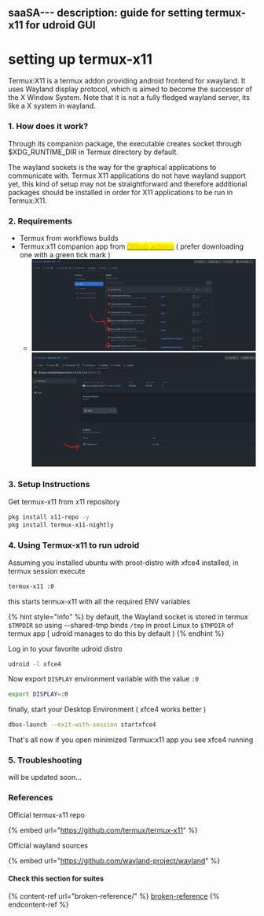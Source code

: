 saaSA\---
description: guide for setting termux-x11 for udroid GUI
---

# setting up termux-x11

Termux:X11 is a termux addon providing android frontend for xwayland. It uses Wayland display protocol, which is aimed to become the successor of the X Window System. Note that it is not a fully fledged wayland server, its like a X system in wayland.

### 1. How does it work?

Through its companion package, the executable creates socket through $XDG\_RUNTIME\_DIR in Termux directory by default.

The wayland sockets is the way for the graphical applications to communicate with. Termux X11 applications do not have wayland support yet, this kind of setup may not be straightforward and therefore additional packages should be installed in order for X11 applications to be run in Termux:X11.

### 2. Requirements

* Termux from workflows builds
* Termux:x11 companion app from [<mark style="color:orange;">Github actions</mark>](https://github.com/termux/termux-x11/actions/workflows/debug\_build.yml) ( prefer downloading one with a green tick mark )
  * <img src="../../.gitbook/assets/image (1).png" alt="" data-size="original">![](<../../.gitbook/assets/image (2).png>)

### 3. Setup Instructions

Get termux-x11 from x11 repository

```bash
pkg install x11-repo -y
pkg install termux-x11-nightly
```


### 4. Using Termux-x11 to run udroid

Assuming you installed ubuntu with proot-distro with xfce4 installed, in termux session execute

```bash
termux-x11 :0
```

this starts termux-x11 with all the required ENV variables

{% hint style="info" %}
by default, the Wayland socket is stored in termux `$TMPDIR` so using --shared-tmp binds `/tmp` in proot Linux to `$TMPDIR` of termux app \[ udroid manages to do this by default )
{% endhint %}

Log in to your favorite udroid distro

```bash
udroid -l xfce4
```

Now export `DISPLAY` environment variable with the value `:0`

```bash
export DISPLAY=:0
```

finally, start your Desktop Environment ( xfce4 works better )

```bash
dbus-launch --exit-with-session startxfce4
```

That's all now if you open minimized Termux:x11 app you see xfce4 running

### 5. Troubleshooting

will be updated soon...

### References

Official termux-x11 repo

{% embed url="https://github.com/termux/termux-x11" %}

Official wayland sources

{% embed url="https://github.com/wayland-project/wayland" %}

#### Check this section for suites

{% content-ref url="broken-reference/" %}
[broken-reference](broken-reference/)
{% endcontent-ref %}
